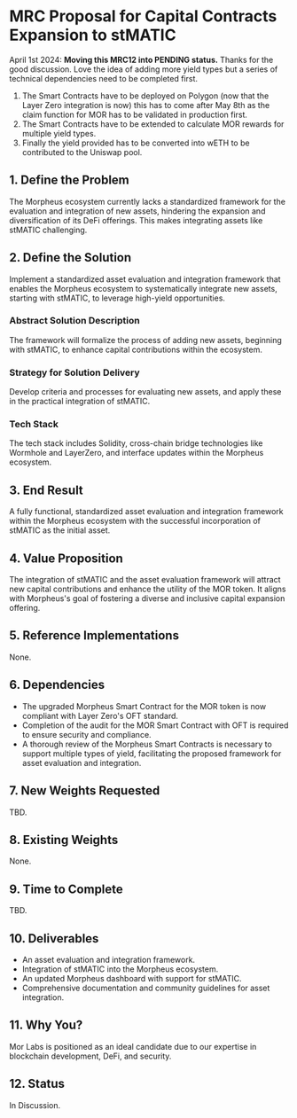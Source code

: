 # MRC Proposal for Capital Contracts Expansion to stMATIC

April 1st 2024: **Moving this MRC12 into PENDING status.**
Thanks for the good discussion. 
Love the idea of adding more yield types but a series of technical dependencies need to be completed first.
1. The Smart Contracts have to be deployed on Polygon (now that the Layer Zero integration is now) this has to come after May 8th as the claim function for MOR has to be validated in production first. 
2. The Smart Contracts have to be extended to calculate MOR rewards for multiple yield types.
3. Finally the yield provided has to be converted into wETH to be contributed to the Uniswap pool.

## 1. Define the Problem
The Morpheus ecosystem currently lacks a standardized framework for the evaluation and integration of new assets, hindering the expansion and diversification of its DeFi offerings. This makes integrating assets like stMATIC challenging.

## 2. Define the Solution
Implement a standardized asset evaluation and integration framework that enables the Morpheus ecosystem to systematically integrate new assets, starting with stMATIC, to leverage high-yield opportunities.

### Abstract Solution Description
The framework will formalize the process of adding new assets, beginning with stMATIC, to enhance capital contributions within the ecosystem.

### Strategy for Solution Delivery
Develop criteria and processes for evaluating new assets, and apply these in the practical integration of stMATIC.

### Tech Stack
The tech stack includes Solidity, cross-chain bridge technologies like Wormhole and LayerZero, and interface updates within the Morpheus ecosystem.

## 3. End Result
A fully functional, standardized asset evaluation and integration framework within the Morpheus ecosystem with the successful incorporation of stMATIC as the initial asset.

## 4. Value Proposition
The integration of stMATIC and the asset evaluation framework will attract new capital contributions and enhance the utility of the MOR token. It aligns with Morpheus's goal of fostering a diverse and inclusive capital expansion offering.

## 5. Reference Implementations
None.

## 6. Dependencies
- The upgraded Morpheus Smart Contract for the MOR token is now compliant with Layer Zero's OFT standard.
- Completion of the audit for the MOR Smart Contract with OFT is required to ensure security and compliance.
- A thorough review of the Morpheus Smart Contracts is necessary to support multiple types of yield, facilitating the proposed framework for asset evaluation and integration.

## 7. New Weights Requested
TBD.

## 8. Existing Weights
None.

## 9. Time to Complete
TBD.

## 10. Deliverables
- An asset evaluation and integration framework.
- Integration of stMATIC into the Morpheus ecosystem.
- An updated Morpheus dashboard with support for stMATIC.
- Comprehensive documentation and community guidelines for asset integration.

## 11. Why You?
Mor Labs is positioned as an ideal candidate due to our expertise in blockchain development, DeFi, and security.

## 12. Status
In Discussion.


